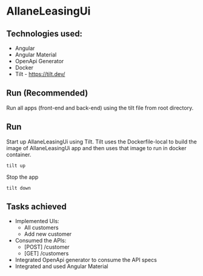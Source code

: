 # AllaneLeasingUi

## Technologies used:
* Angular
* Angular Material
* OpenApi Generator
* Docker
* Tilt - https://tilt.dev/

## Run (Recommended)

Run all apps (front-end and back-end) using the tilt file from root directory.

## Run

Start up AllaneLeasingUi using Tilt. Tilt uses the Dockerfile-local to build the image of AllaneLeasingUi app and then uses that image to run in docker container.

```
tilt up
```
Stop the app

```
tilt down
```

## Tasks achieved
* Implemented UIs:
  * All customers
  * Add new customer
* Consumed the APIs:
  * [POST] /customer
  * [GET] /customers
* Integrated OpenApi generator to consume the API specs
* Integrated and used Angular Material